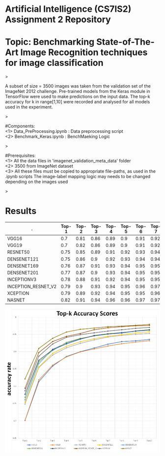 # Artificial Intelligence (CS7IS2) Assignment 2 Repository


<h1>Topic: Benchmarking State-of-The-Art Image Recognition techniques for image classification</h1>>
<p>
	A subset of size = 3500 images was taken from the validation set of the ImageNet 2012 challenge. Pre-trained models from the Keras module in TensorFlow were used to make predictions on the input data. The top-k accuracy for k in range[1,10] were recorded and analysed for all models used in the experiment.
</p>>
<p>
	#Components: <br>
	<1> Data_PreProcessing.ipynb : Data preprocessing script <br>
	<2> Benchmark_Keras.ipynb : BenchMaeking Logic <br>
</p>>
<p>
	#Prerequisites: <br>
	<1> All the data files in 'imagenet_validation_meta_data' folder <br>
	<2> 3500 from ImageNet dataset<br>
	<3> All these files must be copied to appropriate file-paths, as used in the .ipynb scripts
		The image-label mapping logic may needs to be changed depending on the images used 
</p>>


<h1>Results</h1>

| .                   | Top-1 | Top-2 | Top-3 | Top-4 | Top-5 | Top-6 | Top-7 | Top-8 | Top-9 | Top-10 | 
|---------------------|-------|-------|-------|-------|-------|-------|-------|-------|-------|--------| 
| VGG16               | 0.7   | 0.81  | 0.86  | 0.89  | 0.9   | 0.91  | 0.92  | 0.93  | 0.93  | 0.94   | 
| VGG19               | 0.7   | 0.82  | 0.86  | 0.89  | 0.9   | 0.91  | 0.92  | 0.92  | 0.93  | 0.93   | 
| RESNET50            | 0.75  | 0.85  | 0.89  | 0.91  | 0.92  | 0.93  | 0.94  | 0.95  | 0.95  | 0.95   | 
| DENSENET121         | 0.75  | 0.86  | 0.9   | 0.92  | 0.93  | 0.94  | 0.94  | 0.95  | 0.95  | 0.96   | 
| DENSENET169         | 0.76  | 0.87  | 0.91  | 0.93  | 0.94  | 0.95  | 0.95  | 0.96  | 0.96  | 0.96   | 
| DENSENET201         | 0.77  | 0.87  | 0.9   | 0.93  | 0.94  | 0.95  | 0.95  | 0.95  | 0.96  | 0.96   | 
| INCEPTIONV3         | 0.78  | 0.88  | 0.91  | 0.92  | 0.94  | 0.95  | 0.95  | 0.95  | 0.96  | 0.96   | 
| INCEPTION_RESNET_V2 | 0.79  | 0.9   | 0.93  | 0.94  | 0.95  | 0.96  | 0.97  | 0.97  | 0.97  | 0.98   | 
| XCEPTION            | 0.79  | 0.89  | 0.92  | 0.94  | 0.95  | 0.95  | 0.96  | 0.96  | 0.97  | 0.97   | 
| NASNET              | 0.82  | 0.91  | 0.94  | 0.96  | 0.96  | 0.97  | 0.97  | 0.97  | 0.98  | 0.98   | 

![](results/accuracy_top_k.png)
